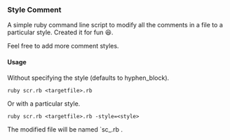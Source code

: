 ### Style Comment


A simple ruby command line script to modify all the comments in a file to a particular style. Created it for fun :laughing:.

Feel free to add more comment styles.

#### Usage

Without specifying the style (defaults to hyphen_block).

    ruby scr.rb <targetfile>.rb

Or with a particular style.

    ruby scr.rb <targetfile>.rb -style=<style>

The modified file will be named `sc_<filename>.rb .








